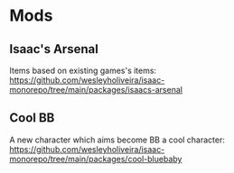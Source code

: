 # Mods
## Isaac's Arsenal
Items based on existing games's items: https://github.com/wesleyholiveira/isaac-monorepo/tree/main/packages/isaacs-arsenal

## Cool BB
A new character which aims become BB a cool character: https://github.com/wesleyholiveira/isaac-monorepo/tree/main/packages/cool-bluebaby